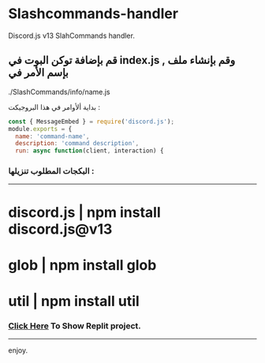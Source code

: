 # Slashcommands-handler
Discord.js v13 SlahCommands handler.

## قم بإضافة توكن البوت في index.js , وقم بإنشاء ملف بإسم الأمر في 
 ./SlashCommands/info/name.js
 
بداية ألأوامر في هذا البروجيكت :
```js
const { MessageEmbed } = require('discord.js');
module.exports = {
  name: 'command-name',
  description: 'command description',
  run: async function(client, interaction) {
  ```
  
  ### البكجات المطلوب تنزيلها :
  
 ---
 # discord.js | npm install discord.js@v13
 # glob | npm install glob
 # util | npm install util
  ### [Click Here](https://replit.com/@Moriano/Command-Handler#about.md) To Show Replit project.
  ---
  enjoy.
